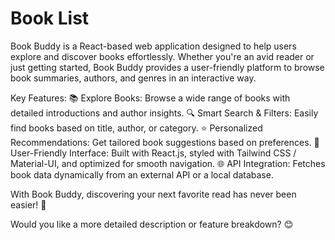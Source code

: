# Book List

Book Buddy is a React-based web application designed to help users explore and discover books effortlessly. Whether you're an avid reader or just getting started, Book Buddy provides a user-friendly platform to browse book summaries, authors, and genres in an interactive way.

Key Features:
📚 Explore Books: Browse a wide range of books with detailed introductions and author insights.
🔍 Smart Search & Filters: Easily find books based on title, author, or category.
⭐ Personalized Recommendations: Get tailored book suggestions based on preferences.
📖 User-Friendly Interface: Built with React.js, styled with Tailwind CSS / Material-UI, and optimized for smooth navigation.
🌐 API Integration: Fetches book data dynamically from an external API or a local database.

With Book Buddy, discovering your next favorite read has never been easier! 🚀

Would you like a more detailed description or feature breakdown? 😊